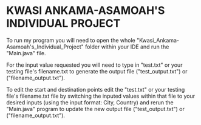 # KWASI ANKAMA-ASAMOAH'S INDIVIDUAL PROJECT

To run my program you will need to open the whole "Kwasi_Ankama-Asamoah's_Individual_Project" folder within your IDE and run the "Main.java" file.

For the input value requested you will need to type in "test.txt" or your testing file's filename.txt to generate the output file ("test_output.txt") or ("filename_output.txt").

To edit the start and destination points edit the "test.txt" or your testing file's filename.txt file by switching the inputed values within that file to your desired inputs (using the input format: City, Country) and rerun the "Main.java" program to update the new output file ("test_output.txt") or ("filename_output.txt").
